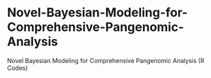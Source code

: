 # Novel-Bayesian-Modeling-for-Comprehensive-Pangenomic-Analysis
Novel Bayesian Modeling for Comprehensive Pangenomic Analysis (R Codes)
